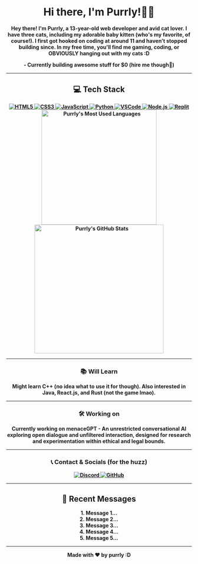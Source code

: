 <h1 align="center"><b>Hi there, I'm Purrly!👋😻</b></h1>

<p align="center">
<b>Hey there! I'm Purrly, a 13-year-old web developer and avid cat lover. I have three cats, including my adorable baby kitten (who's my favorite, of course!). I first got hooked on coding at around 11 and haven’t stopped building since. In my free time, you'll find me gaming, coding, or OBVIOUSLY hanging out with my cats :D<b>
</p>
<p align="center">
  <b>- Currently building awesome stuff for $0 (hire me though👀)</b>
</p>



---

<h2 align="center">💻 Tech Stack</h2>

<div align="center">
  <a href="https://developer.mozilla.org/en-US/docs/Web/HTML" target="_blank">
    <img src="https://img.shields.io/badge/HTML5-%23E34F26.svg?style=for-the-badge&logo=html5&logoColor=white" alt="HTML5">
  </a>
  <a href="https://developer.mozilla.org/en-US/docs/Web/CSS" target="_blank">
    <img src="https://img.shields.io/badge/CSS3-%231572B6.svg?style=for-the-badge&logo=css3&logoColor=white" alt="CSS3">
  </a>
  <a href="https://developer.mozilla.org/en-US/docs/Web/JavaScript" target="_blank">
    <img src="https://img.shields.io/badge/JavaScript-%23F7DF1E.svg?style=for-the-badge&logo=javascript&logoColor=black" alt="JavaScript">
  </a>
  <a href="https://www.python.org/" target="_blank">
    <img src="https://img.shields.io/badge/Python-%233776AB.svg?style=for-the-badge&logo=python&logoColor=white" alt="Python">
  </a>
  <a href="https://code.visualstudio.com/" target="_blank">
    <img src="https://img.shields.io/badge/VSCode-%23007ACC.svg?style=for-the-badge&logo=visual-studio-code&logoColor=white" alt="VSCode">
  </a>
  <a href="https://nodejs.org/" target="_blank">
    <img src="https://img.shields.io/badge/Node.js-%23339933.svg?style=for-the-badge&logo=node.js&logoColor=white" alt="Node.js">
  </a>
  <a href="https://replit.com/" target="_blank">
    <img src="https://img.shields.io/badge/Replit-%232D5B9E.svg?style=for-the-badge&logo=replit&logoColor=white" alt="Replit">
  </a>
</div>


<div align="center">
  <img src="https://github-readme-stats.vercel.app/api/top-langs/?username=purrlyy&layout=compact&theme=radical" alt="Purrly's Most Used Languages" width="312" />
  <img src="https://github-readme-stats.vercel.app/api?username=purrlyy&show_icons=true&theme=radical" alt="Purrly's GitHub Stats" width="350" />
</div>



---

<h3 align="center">📚 Will Learn</h3>

<p align="center">
<b>Might learn C++ (no idea what to use it for though). Also interested in Java, React.js, and Rust (not the game lmao).</b>
</p>

---

<h3 align="center">🛠 Working on</h3>

<p align="center">
<b>Currently working on menaceGPT - An unrestricted conversational AI exploring open dialogue and unfiltered interaction, designed for research and experimentation within ethical and legal bounds.</b>
</p>

---

<h3 align="center">📞 Contact & Socials (for the huzz)</h3>

<div align="center">
  <a href="https://discord.com/users/Sxgei" target="_blank">
    <img src="https://img.shields.io/badge/Discord-%235865F2.svg?style=for-the-badge&logo=discord&logoColor=white" alt="Discord">
  </a>
  <a href="https://github.com/purrlyy" target="_blank">
    <img src="https://img.shields.io/badge/GitHub-%23181717.svg?style=for-the-badge&logo=github&logoColor=white" alt="GitHub">
  </a>
</div>

---

<h2 align="center">💬 Recent Messages</h2>

<p align="center">
  <b>1. Message 1...</b><br>
  <b>2. Message 2...</b><br>
  <b>3. Message 3...</b><br>
  <b>4. Message 4...</b><br>
  <b>5. Message 5...</b><br>
</p>

---

<p align="center">
<b>Made with ❤ by purrly :D<b>
</p>





